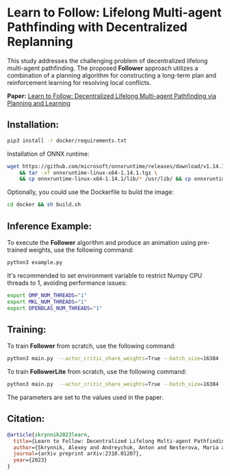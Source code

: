 # Learn to Follow: Lifelong Multi-agent Pathfinding with Decentralized Replanning

This study addresses the challenging problem of decentralized lifelong multi-agent pathfinding. The proposed **Follower** 
approach utilizes a combination of a planning algorithm for constructing a long-term plan and reinforcement learning
for resolving local conflicts.

**Paper:** [Learn to Follow: Decentralized Lifelong Multi-agent Pathfinding via Planning and Learning
](https://arxiv.org/abs/2310.01207)
## Installation:

```bash
pip3 install -r docker/requirements.txt
```


Installation of ONNX runtime:
```bash
wget https://github.com/microsoft/onnxruntime/releases/download/v1.14.1/onnxruntime-linux-x64-1.14.1.tgz \
    && tar -xf onnxruntime-linux-x64-1.14.1.tgz \
    && cp onnxruntime-linux-x64-1.14.1/lib/* /usr/lib/ && cp onnxruntime-linux-x64-1.14.1/include/* /usr/include/
```

Optionally, you could use the Dockerfile to build the image:
```bash
cd docker && sh build.sh
```

## Inference Example:

To execute the **Follower** algorithm and produce an animation using pre-trained weights, use the following command:

```bash
python3 example.py
```

It's recommended to set environment variable to restrict Numpy CPU threads to 1,  avoiding performance issues:

```bash
export OMP_NUM_THREADS="1" 
export MKL_NUM_THREADS="1" 
export OPENBLAS_NUM_THREADS="1"
```



## Training:

To train **Follower** from scratch, use the following command:

```bash
python3 main.py  --actor_critic_share_weights=True --batch_size=16384 --env=PogemaMazes-v0 --exploration_loss_coeff=0.023 --extra_fc_layers=1 --gamma=0.9756 --hidden_size=512 --intrinsic_target_reward=0.01 --learning_rate=0.00022 --lr_schedule=constant --network_input_radius=5 --num_filters=64 --num_res_blocks=8 --num_workers=8 --optimizer=adam --ppo_clip_ratio=0.2   --train_for_env_steps=1000000000 --use_rnn=True
```

To train **FollowerLite** from scratch, use the following command:
```bash
python3 main.py  --actor_critic_share_weights=True --batch_size=16384 --env=PogemaMazes-v0 --exploration_loss_coeff=0.0156 --extra_fc_layers=0 --gamma=0.9716 --hidden_size=16 --intrinsic_target_reward=0.01 --learning_rate=0.00013 --lr_schedule=kl_adaptive_minibatch --network_input_radius=3 --num_filters=8 --num_res_blocks=1 --num_workers=4 --optimizer=adam --ppo_clip_ratio=0.2     --train_for_env_steps=20000000 --use_rnn=False
```
The parameters are set to the values used in the paper.

## Citation:

```bibtex
@article{skrynnik2023learn,
  title={Learn to Follow: Decentralized Lifelong Multi-agent Pathfinding via Planning and Learning},
  author={Skrynnik, Alexey and Andreychuk, Anton and Nesterova, Maria and Yakovlev, Konstantin and Panov, Aleksandr},
  journal={arXiv preprint arXiv:2310.01207},
  year={2023}
}
```

